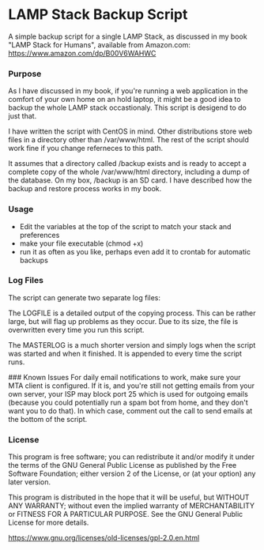 # LAMP Stack Backup Script

A simple backup script for a single LAMP Stack, as discussed in my book "LAMP Stack for Humans", available from Amazon.com: https://www.amazon.com/dp/B00V6WAHWC

### Purpose
As I have discussed in my book, if you're running a web application in the comfort of your own home on an hold laptop, it might be a good idea to backup the whole LAMP stack occastionaly. This script is desigend to do just that. 

I have written the script with CentOS in mind. Other distributions store web files in a directory other than /var/www/html. The rest of the script should work fine if you change referneces to this path.

It assumes that a directory called /backup exists and is ready to accept a complete copy of the whole /var/www/html directory, including a dump of the database. On my box, /backup is an SD card. I have described how the backup and restore process works in my book.

### Usage
* Edit the variables at the top of the script to match your stack and preferences
* make your file executable (chmod +x)
* run it as often as you like, perhaps even add it to crontab for automatic backups

### Log Files
The script can generate two separate log files: 

The LOGFILE is a detailed output of the copying process. This can be rather large, but will flag up problems as they occur. Due to its size, the file is overwritten every time you run this script.

The MASTERLOG is a much shorter version and simply logs when the script was started and when it finished. It is appended to every time the script runs.

### Known Issues
For daily email notifications to work, make sure your MTA client is configured. If it is, and you're still not getting emails from your own server, your ISP may block port 25 which is used for outgoing emails (because you could potentially run a spam bot from home, and they don't want you to do that). In which case, comment out the call to send emails at the bottom of the script.

### License
This program is free software; you can redistribute it and/or
modify it under the terms of the GNU General Public License
as published by the Free Software Foundation; either version 2
of the License, or (at your option) any later version.

This program is distributed in the hope that it will be useful,
but WITHOUT ANY WARRANTY; without even the implied warranty of
MERCHANTABILITY or FITNESS FOR A PARTICULAR PURPOSE.  See the
GNU General Public License for more details.

https://www.gnu.org/licenses/old-licenses/gpl-2.0.en.html
